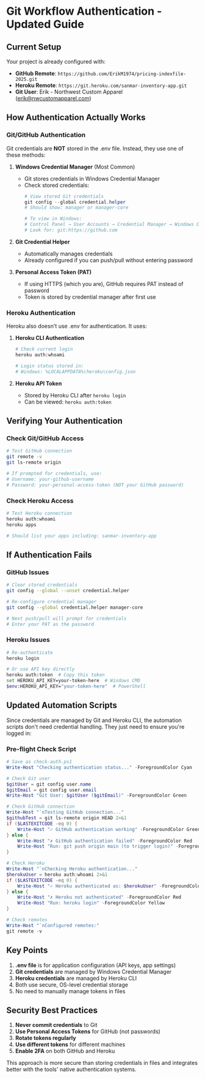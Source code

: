 # Git Workflow Authentication - Updated Guide

## Current Setup

Your project is already configured with:
- **GitHub Remote**: `https://github.com/ErikM1974/pricing-indexfile-2025.git`
- **Heroku Remote**: `https://git.heroku.com/sanmar-inventory-app.git`
- **Git User**: Erik - Northwest Custom Apparel (erik@nwcustomapparel.com)

## How Authentication Actually Works

### Git/GitHub Authentication

Git credentials are **NOT** stored in the .env file. Instead, they use one of these methods:

1. **Windows Credential Manager** (Most Common)
   - Git stores credentials in Windows Credential Manager
   - Check stored credentials:
     ```powershell
     # View stored Git credentials
     git config --global credential.helper
     # Should show: manager or manager-core
     
     # To view in Windows:
     # Control Panel → User Accounts → Credential Manager → Windows Credentials
     # Look for: git:https://github.com
     ```

2. **Git Credential Helper**
   - Automatically manages credentials
   - Already configured if you can push/pull without entering password

3. **Personal Access Token (PAT)**
   - If using HTTPS (which you are), GitHub requires PAT instead of password
   - Token is stored by credential manager after first use

### Heroku Authentication

Heroku also doesn't use .env for authentication. It uses:

1. **Heroku CLI Authentication**
   ```bash
   # Check current login
   heroku auth:whoami
   
   # Login status stored in:
   # Windows: %LOCALAPPDATA%\heroku\config.json
   ```

2. **Heroku API Token**
   - Stored by Heroku CLI after `heroku login`
   - Can be viewed: `heroku auth:token`

## Verifying Your Authentication

### Check Git/GitHub Access
```bash
# Test GitHub connection
git remote -v
git ls-remote origin

# If prompted for credentials, use:
# Username: your-github-username
# Password: your-personal-access-token (NOT your GitHub password)
```

### Check Heroku Access
```bash
# Test Heroku connection
heroku auth:whoami
heroku apps

# Should list your apps including: sanmar-inventory-app
```

## If Authentication Fails

### GitHub Issues
```bash
# Clear stored credentials
git config --global --unset credential.helper

# Re-configure credential manager
git config --global credential.helper manager-core

# Next push/pull will prompt for credentials
# Enter your PAT as the password
```

### Heroku Issues
```bash
# Re-authenticate
heroku login

# Or use API key directly
heroku auth:token  # Copy this token
set HEROKU_API_KEY=your-token-here  # Windows CMD
$env:HEROKU_API_KEY="your-token-here"  # PowerShell
```

## Updated Automation Scripts

Since credentials are managed by Git and Heroku CLI, the automation scripts don't need credential handling. They just need to ensure you're logged in:

### Pre-flight Check Script
```powershell
# Save as check-auth.ps1
Write-Host "Checking authentication status..." -ForegroundColor Cyan

# Check Git user
$gitUser = git config user.name
$gitEmail = git config user.email
Write-Host "Git User: $gitUser ($gitEmail)" -ForegroundColor Green

# Check GitHub connection
Write-Host "`nTesting GitHub connection..."
$githubTest = git ls-remote origin HEAD 2>&1
if ($LASTEXITCODE -eq 0) {
    Write-Host "✓ GitHub authentication working" -ForegroundColor Green
} else {
    Write-Host "✗ GitHub authentication failed" -ForegroundColor Red
    Write-Host "Run: git push origin main (to trigger login)" -ForegroundColor Yellow
}

# Check Heroku
Write-Host "`nChecking Heroku authentication..."
$herokuUser = heroku auth:whoami 2>&1
if ($LASTEXITCODE -eq 0) {
    Write-Host "✓ Heroku authenticated as: $herokuUser" -ForegroundColor Green
} else {
    Write-Host "✗ Heroku not authenticated" -ForegroundColor Red
    Write-Host "Run: heroku login" -ForegroundColor Yellow
}

# Check remotes
Write-Host "`nConfigured remotes:"
git remote -v
```

## Key Points

1. **.env file** is for application configuration (API keys, app settings)
2. **Git credentials** are managed by Windows Credential Manager
3. **Heroku credentials** are managed by Heroku CLI
4. Both use secure, OS-level credential storage
5. No need to manually manage tokens in files

## Security Best Practices

1. **Never commit credentials** to Git
2. **Use Personal Access Tokens** for GitHub (not passwords)
3. **Rotate tokens regularly**
4. **Use different tokens** for different machines
5. **Enable 2FA** on both GitHub and Heroku

This approach is more secure than storing credentials in files and integrates better with the tools' native authentication systems.